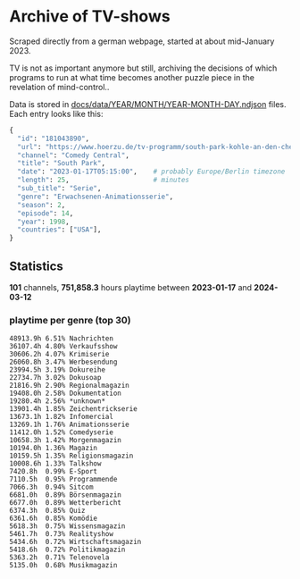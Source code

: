 # Archive of TV-shows

Scraped directly from a german webpage, started at about mid-January 2023.

TV is not as important anymore but still, archiving the decisions of which programs to run at what time
becomes another puzzle piece in the revelation of mind-control.. 

Data is stored in [docs/data/YEAR/MONTH/YEAR-MONTH-DAY.ndjson](docs/data/) files. 
Each entry looks like this:

```python
{
  "id": "181043890", 
  "url": "https://www.hoerzu.de/tv-programm/south-park-kohle-an-den-chefkoch/bid_181043890/", 
  "channel": "Comedy Central", 
  "title": "South Park", 
  "date": "2023-01-17T05:15:00",    # probably Europe/Berlin timezone 
  "length": 25,                     # minutes 
  "sub_title": "Serie", 
  "genre": "Erwachsenen-Animationsserie", 
  "season": 2, 
  "episode": 14, 
  "year": 1998, 
  "countries": ["USA"],
}
```

## Statistics

**101** channels, **751,858.3** hours playtime between **2023-01-17** and **2024-03-12**


### playtime per genre (top 30)

    48913.9h 6.51% Nachrichten
    36107.4h 4.80% Verkaufsshow
    30606.2h 4.07% Krimiserie
    26060.8h 3.47% Werbesendung
    23994.5h 3.19% Dokureihe
    22734.7h 3.02% Dokusoap
    21816.9h 2.90% Regionalmagazin
    19408.0h 2.58% Dokumentation
    19280.4h 2.56% *unknown*
    13901.4h 1.85% Zeichentrickserie
    13673.1h 1.82% Infomercial
    13269.1h 1.76% Animationsserie
    11412.0h 1.52% Comedyserie
    10658.3h 1.42% Morgenmagazin
    10194.0h 1.36% Magazin
    10159.5h 1.35% Religionsmagazin
    10008.6h 1.33% Talkshow
    7420.8h  0.99% E-Sport
    7110.5h  0.95% Programmende
    7066.3h  0.94% Sitcom
    6681.0h  0.89% Börsenmagazin
    6677.0h  0.89% Wetterbericht
    6374.3h  0.85% Quiz
    6361.6h  0.85% Komödie
    5618.3h  0.75% Wissensmagazin
    5461.7h  0.73% Realityshow
    5434.6h  0.72% Wirtschaftsmagazin
    5418.6h  0.72% Politikmagazin
    5363.2h  0.71% Telenovela
    5135.0h  0.68% Musikmagazin
